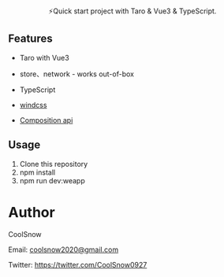 <p align="center">
⚡️Quick start project with Taro & Vue3 & TypeScript.<br/>
</p>

## Features

- Taro with Vue3

- store、network - works out-of-box

- TypeScript

- [windcss](https://windicss.org/)

- [Composition api](https://composition-api.vuejs.org/)

## Usage

1. Clone this repository
2. npm install
3. npm run dev:weapp

# Author

CoolSnow

Email: coolsnow2020@gmail.com

Twitter: https://twitter.com/CoolSnow0927